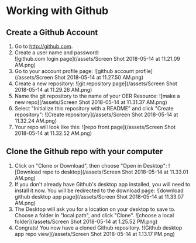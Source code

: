 # Working with Github

## Create a Github Account

1. Go to http://github.com.
2. Create a user name and password:  
![github.com login page](/assets/Screen Shot 2018-05-14 at 11.21.09 AM.png)
3. Go to your account profile page: ![github account profile](/assets/Screen Shot 2018-05-14 at 11.27.50 AM.png)
4. Create a new repository: ![git repository page](/assets/Screen Shot 2018-05-14 at 11.29.26 AM.png)
5. Name the git repository to the name of your OER Resource: ![make a new repo](/assets/Screen Shot 2018-05-14 at 11.31.37 AM.png)
6. Select "Initialize this repository with a README" and click "Create repository": ![Create repository](/assets/Screen Shot 2018-05-14 at 11.32.24 AM.png)
7. Your repo will look like this: ![repo front page](/assets/Screen Shot 2018-05-14 at 11.32.52 AM.png)

## Clone the Github repo with your computer

1. Click on "Clone or Download", then choose "Open in Desktop": ![Download repo to desktop](/assets/Screen Shot 2018-05-14 at 11.33.01 AM.png)
2. If you don't already have Github's desktop app installed, you will need to install it now. You will be redirected to the download page: ![download github desktop app page](/assets/Screen Shot 2018-05-14 at 11.33.07 AM.png)
3. The Desktop will ask you for a location on your desktop to save to. Choose a folder in "local path", and click "Clone". ![choose a local folder](/assets/Screen Shot 2018-05-14 at 1.25.52 PM.png)
4. Congrats! You now have a cloned Github repository. ![Github desktop app repo view](/assets/Screen Shot 2018-05-14 at 1.13.17 PM.png)
